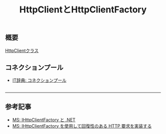 ﻿---
title: HttpClientとHttpClientFactory
category: C#
tags:
  - C#
  - HTTP
updated_at: ''
id: 288f9f7c-1cf9-45fd-b37b-88d482084c65
---

## 概要

[HttpClientクラス](https://learn.microsoft.com/ja-jp/dotnet/api/system.net.http.httpclient?view=net-9.0)

## コネクションプール

- [IT辞典: コネクションプール](https://wa3.i-3-i.info/word12762.html)


##

--- 
## 参考記事

- [MS: IHttpClientFactory と .NET](https://learn.microsoft.com/ja-jp/dotnet/core/extensions/httpclient-factory)
- [MS: IHttpClientFactory を使用して回復性のある HTTP 要求を実装する](https://learn.microsoft.com/ja-jp/dotnet/architecture/microservices/implement-resilient-applications/use-httpclientfactory-to-implement-resilient-http-requests)
